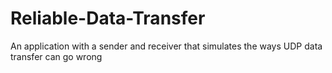 # Reliable-Data-Transfer
An application with a sender and receiver that simulates the ways UDP data transfer can go wrong

